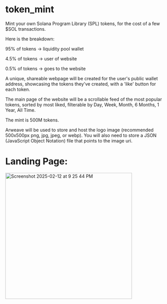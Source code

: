 # token_mint

Mint your own Solana Program Library (SPL) tokens, for the cost of a few $SOL transactions.

Here is the breakdown:

95% of tokens  -> liquidity pool wallet

4.5% of tokens -> user of website

0.5% of tokens -> goes to the website

A unique, shareable webpage will be created for the user's public wallet address, showcasing the tokens they've created, with a 'like' button for each token.

The main page of the website will be a scrollable feed of the most popular tokens, sorted by most liked, filterable by Day, Week, Month, 6 Months, 1 Year, All Time.

The mint is 500M tokens.

Arweave will be used to store and host the logo image (recommended 500x500px png, jpg, jpeg, or webp). You will also need to store a JSON (JavaScript Object Notation) file that points to the image uri.

# Landing Page:

<img width="395" alt="Screenshot 2025-02-12 at 9 25 44 PM" src="https://github.com/user-attachments/assets/df413a85-4534-4f07-ada4-39d9f3c64505" />



